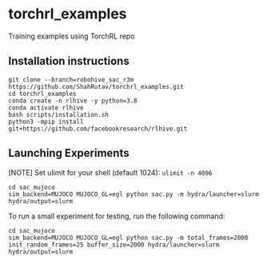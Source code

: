 # torchrl_examples
Training examples using TorchRL repo

## Installation instructions
```
git clone --branch=robohive_sac_r3m https://github.com/ShahRutav/torchrl_examples.git
cd torchrl_examples
conda create -n rlhive -y python=3.8
conda activate rlhive
bash scripts/installation.sh
python3 -mpip install git+https://github.com/facebookresearch/rlhive.git
```

## Launching Experiments
[NOTE] Set ulimit for your shell (default 1024): `ulimit -n 4096`
```
cd sac_mujoco
sim_backend=MUJOCO MUJOCO_GL=egl python sac.py -m hydra/launcher=slurm hydra/output=slurm
```

To run a small experiment for testing, run the following command:
```
cd sac_mujoco
sim_backend=MUJOCO MUJOCO_GL=egl python sac.py -m total_frames=2000 init_random_frames=25 buffer_size=2000 hydra/launcher=slurm hydra/output=slurm
```
